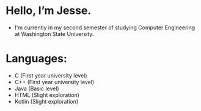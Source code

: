 # Hello, I’m Jesse.
- I'm currently in my second semester of studying Computer Engineering at Washington State University.
# Languages: 
- C (First year university level)
- C++ (First year university level)
- Java (Basic level)
- HTML (Slight exploration) 
- Kotlin (Slight exploration)

<!---
JW-934/JW-934 is a ✨ special ✨ repository because its `README.md` (this file) appears on your GitHub profile.
You can click the Preview link to take a look at your changes.
--->
